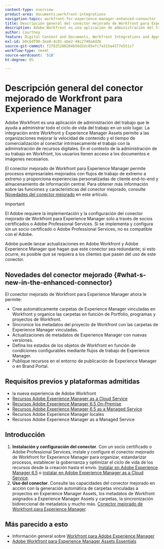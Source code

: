```yaml
---
content-type: overview
product-area: documents;workfront-integrations
navigation-topic: workfront-for-experience-manager-enhanced-connector
title: Descripción general del conector mejorado de Workfront para Experience Manager
description: Adobe Workfront es una aplicación de administración del trabajo que le ayuda a administrar todo el ciclo de vida del trabajo en un solo lugar. La integración entre Workfront y Experience Manager Assets permite a las organizaciones mejorar la velocidad de contenido y el tiempo de comercialización al conectar intrínsecamente el trabajo con la administración de recursos digitales. En el contexto de la administración de su trabajo en Workfront, los usuarios tienen acceso a los documentos e imágenes necesarios.
author: Courtney
feature: Digital Content and Documents, Workfront Integrations and Apps
exl-id: b0c6df90-3ea8-4c81-abe2-48c2748a4d2b
source-git-commit: f2f825280204b56d2dc85efc7a315a4377e551c7
workflow-type: tm+mt
source-wordcount: '518'
ht-degree: 0%

---
```


# Descripción general del conector mejorado de Workfront para Experience Manager

Adobe Workfront es una aplicación de administración del trabajo que le ayuda a administrar todo el ciclo de vida del trabajo en un solo lugar. La integración entre Workfront y Experience Manager Assets permite a las organizaciones mejorar la velocidad de contenido y el tiempo de comercialización al conectar intrínsecamente el trabajo con la administración de recursos digitales. En el contexto de la administración de su trabajo en Workfront, los usuarios tienen acceso a los documentos e imágenes necesarios.

El conector mejorado de Workfront para Experience Manager permite procesos empresariales mejorados con flujos de trabajo de extremo a extremo y proporciona experiencias personalizadas de cliente end-to-end y almacenamiento de información central. Para obtener más información sobre las funciones y características del conector mejorado, consulte [Novedades del conector mejorado](#what-s-new-in-the-enhanced-connector) en este artículo.

>[!IMPORTANT]
>
>El Adobe requiere la implementación y la configuración del conector mejorado de Workfront para Experience Manager solo a través de socios certificados o Adobe Professional Services. Si se implementa y configura sin un socio certificado o Adobe Professional Services, no es compatible con el Adobe.
>
>Adobe puede lanzar actualizaciones en Adobe Workfront y Adobe Experience Manager que hagan que este conector sea redundante; si esto ocurre, es posible que se requiera a los clientes que pasen del uso de este conector.

## Novedades del conector mejorado {#what-s-new-in-the-enhanced-connector}

El conector mejorado de Workfront para Experience Manager ahora le permite:

* Cree automáticamente carpetas de Experience Manager vinculadas en Workfront y organice las carpetas en función de Portfolio, programas y proyectos de Workfront.
* Sincronice los metadatos del proyecto de Workfront con las carpetas de Experience Manager vinculadas.
* Actualizaciones de metadatos de Experience Manager con nuevas versiones.
* Defina los estados de los objetos de Workfront en función de condiciones configurables mediante flujos de trabajo de Experience Manager.
* Publique recursos en el entorno de publicación de Experience Manager o en Brand Portal.

## Requisitos previos y plataformas admitidas

* la nueva experiencia de Adobe Workfront
* [Recursos Adobe Experience Manager as a Cloud Service](https://helpx.adobe.com/legal/product-descriptions/adobe-experience-manager-cloud-service.html)
* [Recursos Adobe Experience Manager 6.5 On-Premise](https://helpx.adobe.com/legal/product-descriptions/adobe-experience-manager-on-premise.html)
* [Recursos Adobe Experience Manager 6.5 as a Managed Service](https://helpx.adobe.com/legal/product-descriptions/adobe-experience-manager-managed-services.html)
* Recursos Adobe Experience Manager locales
* Recursos Adobe Experience Manager as a Managed Service

## Introducción

1. **Instalación y configuración del conector**. Con un socio certificado o Adobe Professional Services, instale y configure el conector mejorado de Workfront for Experience Manager para organizar, estandarizar procesos, establecer la gobernanza y optimizar el ciclo de vida de los recursos desde la creación hasta el envío. [Instalar en Adobe Experience Manager 6.5](https://experienceleague.adobe.com/docs/experience-manager-65/assets/integrations/workfront-integrations.html) o [instalar en Adobe Experience Manager as a Cloud Service](https://experienceleague.adobe.com/docs/experience-manager-cloud-service/assets/integrations/workfront-connector-install.html).
1. **Uso del conector**. Consulte las capacidades del conector mejorado en acción con la generación automática de carpetas vinculadas a proyectos en Experience Manager Assets, los metadatos de Workfront asignados a Experience Manager Assets y carpetas, la sincronización bidireccional de metadatos y mucho más. [Conector mejorado de Workfront para Experience Manager](../../../documents/workfront-and-experience-manager-integrations/workfront-for-experience-manager-enhanced-connector/workfront-for-aem-enhanced-connector.md).

## Más parecido a esto

* Información general sobre [Workfront para Adobe Experience Manager](https://www.workfront.com/integrations/adobe/experience-manager)
* [Adobe Workfront para Experience Manager Assets Essentials](../../../documents/adobe-workfront-for-experience-manager-assets-essentials/workfront-for-aem-asset-essentials.md)
